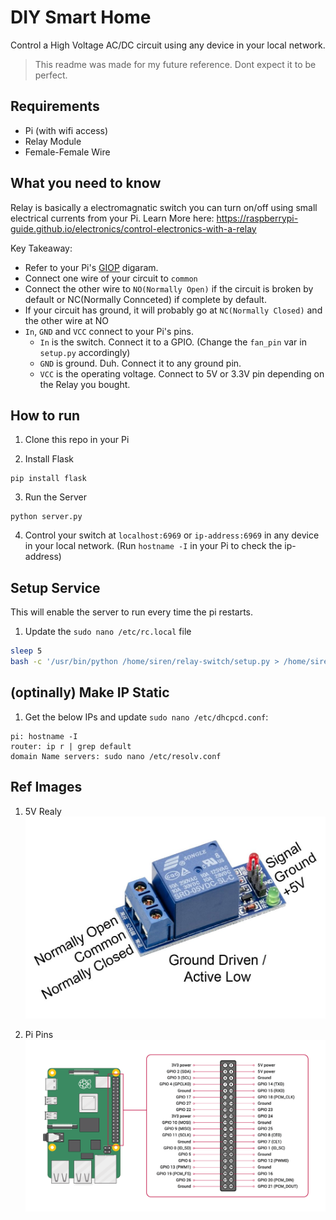 # DIY Smart Home
Control a High Voltage AC/DC circuit using any device in your local network.

> This readme was made for my future reference. Dont expect it to be perfect.

## Requirements
- Pi (with wifi access)
- Relay Module
- Female-Female Wire

## What you need to know
Relay is basically a electromagnatic switch you can turn on/off using small electrical currents from your Pi. Learn More here: https://raspberrypi-guide.github.io/electronics/control-electronics-with-a-relay

Key Takeaway:
- Refer to your Pi's [GIOP](GPIO.png) digaram.
- Connect one wire of your circuit to `common`
- Connect the other wire to `NO(Normally Open)` if the circuit is broken by default or NC(Normally Connceted) if complete by default.
- If your circuit has ground, it will probably go at `NC(Normally Closed)` and the other wire at NO
- `In`, `GND` and `VCC` connect to your Pi's pins.
    - `In` is the switch. Connect it to a GPIO. (Change the `fan_pin` var in `setup.py` accordingly)
    - `GND` is ground. Duh. Connect it to any ground pin.
    - `VCC` is the operating voltage. Connect to 5V or 3.3V pin depending on the Relay you bought.

## How to run
1. Clone this repo in your Pi

2. Install Flask
```
pip install flask
```

3. Run the Server
```
python server.py
```

4. Control your switch at `localhost:6969` or `ip-address:6969` in any device in your local network. (Run `hostname -I` in your Pi to check the ip-address)

## Setup Service
This will enable the server to run every time the pi restarts.

1. Update the `sudo nano /etc/rc.local` file
```bash
sleep 5
bash -c '/usr/bin/python /home/siren/relay-switch/setup.py > /home/siren/mylog.log 2>&1' &
```

## (optinally) Make IP Static

1. Get the below IPs and update `sudo nano /etc/dhcpcd.conf`:
```
pi: hostname -I
router: ip r | grep default
domain Name servers: sudo nano /etc/resolv.conf
```

## Ref Images
1. 5V Realy
![Relay](5V-relay.jpg)

2. Pi Pins
![Pi](/GPIO.png)

